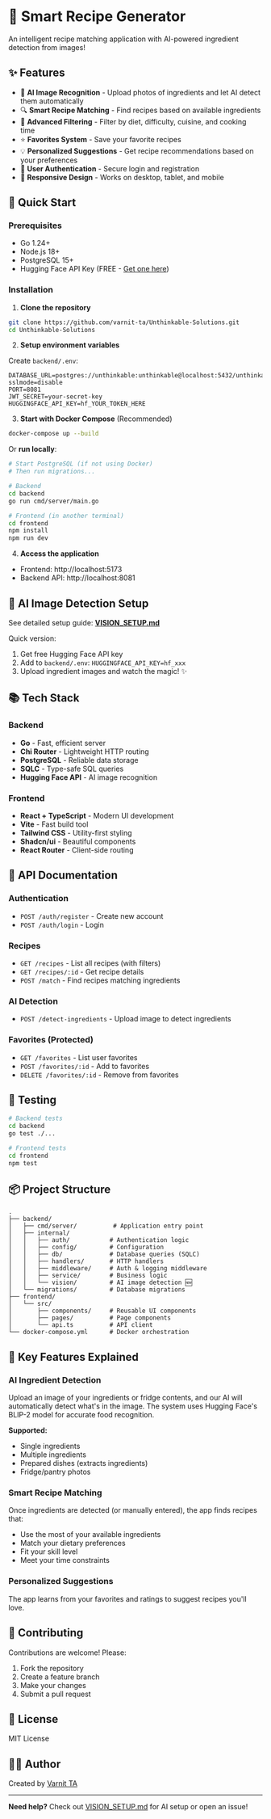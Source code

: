 # 🍳 Smart Recipe Generator

An intelligent recipe matching application with AI-powered ingredient detection from images!

## ✨ Features

- 🤖 **AI Image Recognition** - Upload photos of ingredients and let AI detect them automatically
- 🔍 **Smart Recipe Matching** - Find recipes based on available ingredients
- 🎯 **Advanced Filtering** - Filter by diet, difficulty, cuisine, and cooking time
- ⭐ **Favorites System** - Save your favorite recipes
- 💡 **Personalized Suggestions** - Get recipe recommendations based on your preferences
- 🔐 **User Authentication** - Secure login and registration
- 📱 **Responsive Design** - Works on desktop, tablet, and mobile

## 🚀 Quick Start

### Prerequisites

- Go 1.24+
- Node.js 18+
- PostgreSQL 15+
- Hugging Face API Key (FREE - [Get one here](https://huggingface.co/settings/tokens))

### Installation

1. **Clone the repository**
```bash
git clone https://github.com/varnit-ta/Unthinkable-Solutions.git
cd Unthinkable-Solutions
```

2. **Setup environment variables**

Create `backend/.env`:
```env
DATABASE_URL=postgres://unthinkable:unthinkable@localhost:5432/unthinkable_recipes?sslmode=disable
PORT=8081
JWT_SECRET=your-secret-key
HUGGINGFACE_API_KEY=hf_YOUR_TOKEN_HERE
```

3. **Start with Docker Compose** (Recommended)
```bash
docker-compose up --build
```

Or **run locally**:

```bash
# Start PostgreSQL (if not using Docker)
# Then run migrations...

# Backend
cd backend
go run cmd/server/main.go

# Frontend (in another terminal)
cd frontend
npm install
npm run dev
```

4. **Access the application**
- Frontend: http://localhost:5173
- Backend API: http://localhost:8081

## 🎯 AI Image Detection Setup

See detailed setup guide: **[VISION_SETUP.md](./VISION_SETUP.md)**

Quick version:
1. Get free Hugging Face API key
2. Add to `backend/.env`: `HUGGINGFACE_API_KEY=hf_xxx`
3. Upload ingredient images and watch the magic! ✨

## 📚 Tech Stack

### Backend
- **Go** - Fast, efficient server
- **Chi Router** - Lightweight HTTP routing
- **PostgreSQL** - Reliable data storage
- **SQLC** - Type-safe SQL queries
- **Hugging Face API** - AI image recognition

### Frontend
- **React + TypeScript** - Modern UI development
- **Vite** - Fast build tool
- **Tailwind CSS** - Utility-first styling
- **Shadcn/ui** - Beautiful components
- **React Router** - Client-side routing

## 📖 API Documentation

### Authentication
- `POST /auth/register` - Create new account
- `POST /auth/login` - Login

### Recipes
- `GET /recipes` - List all recipes (with filters)
- `GET /recipes/:id` - Get recipe details
- `POST /match` - Find recipes matching ingredients

### AI Detection
- `POST /detect-ingredients` - Upload image to detect ingredients

### Favorites (Protected)
- `GET /favorites` - List user favorites
- `POST /favorites/:id` - Add to favorites
- `DELETE /favorites/:id` - Remove from favorites

## 🧪 Testing

```bash
# Backend tests
cd backend
go test ./...

# Frontend tests
cd frontend
npm test
```

## 📦 Project Structure

```
.
├── backend/
│   ├── cmd/server/          # Application entry point
│   ├── internal/
│   │   ├── auth/           # Authentication logic
│   │   ├── config/         # Configuration
│   │   ├── db/             # Database queries (SQLC)
│   │   ├── handlers/       # HTTP handlers
│   │   ├── middleware/     # Auth & logging middleware
│   │   ├── service/        # Business logic
│   │   └── vision/         # AI image detection 🆕
│   └── migrations/         # Database migrations
├── frontend/
│   └── src/
│       ├── components/     # Reusable UI components
│       ├── pages/          # Page components
│       └── api.ts          # API client
└── docker-compose.yml      # Docker orchestration
```

## 🌟 Key Features Explained

### AI Ingredient Detection
Upload an image of your ingredients or fridge contents, and our AI will automatically detect what's in the image. The system uses Hugging Face's BLIP-2 model for accurate food recognition.

**Supported:**
- Single ingredients
- Multiple ingredients
- Prepared dishes (extracts ingredients)
- Fridge/pantry photos

### Smart Recipe Matching
Once ingredients are detected (or manually entered), the app finds recipes that:
- Use the most of your available ingredients
- Match your dietary preferences
- Fit your skill level
- Meet your time constraints

### Personalized Suggestions
The app learns from your favorites and ratings to suggest recipes you'll love.

## 🤝 Contributing

Contributions are welcome! Please:
1. Fork the repository
2. Create a feature branch
3. Make your changes
4. Submit a pull request

## 📄 License

MIT License

## 👨‍💻 Author

Created by [Varnit TA](https://github.com/varnit-ta)

---

**Need help?** Check out [VISION_SETUP.md](./VISION_SETUP.md) for AI setup or open an issue!
